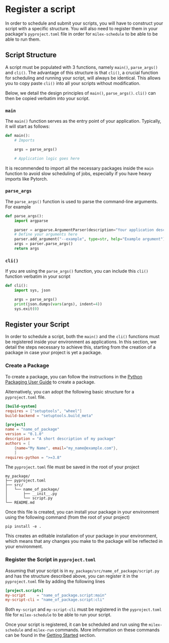 # Register a script

In order to schedule and submit your scripts, you will have to construct your
script with a specific structure. You will also need to register them in your
package's `pyproject.toml` file in order for `milex-schedule` to be able to be
able to run them.

## Script Structure

A script must be populated with 3 functions, namely `main()`, `parse_args()` and
`cli()`. The advantage of this structure is that `cli()`, a crucial function for
scheduling and running your script, will always be identical. This allows you to
copy paste `cli()` into all your scripts without modification.

Below, we detail the design principles of `main()`, `parse_args()`. `cli()` can
then be copied verbatim into your script.

### `main`

The `main()` function serves as the entry point of your application. Typically,
it will start as follows:

```python
def main():
    # Imports

    args = parse_args()

    # Application logic goes here
```

It is recommended to import all the necessary packages inside the `main`
function to avoid slow scheduling of jobs, especially if you have heavy imports
like Pytorch.

### `parse_args`

The `parse_args()` function is used to parse the command-line arguments. For
example

```python
def parse_args():
    import argparse

    parser = argparse.ArgumentParser(description="Your application description here.")
    # Define your arguments here
    parser.add_argument("--example", type=str, help="Example argument")
    args = parser.parse_args()
    return args
```

### `cli()`

If you are using the `parse_args()` function, you can include this `cli()`
function verbatim in your script

```python
def cli():
    import sys, json

    args = parse_args()
    print(json.dumps(vars(args), indent=4))
    sys.exit(0)
```

## Register your Script

In order to schedule a script, both the `main()` and the `cli()` functions must
be registered inside your environment as applications. In this section, we
detail the steps necessary to achieve this, starting from the creation of a
package in case your project is yet a package.

### Create a Package

To create a package, you can follow the instructions in the
[Python Packaging User Guide](https://packaging.python.org/en/latest/tutorials/packaging-projects/)
to create a package.

Alternatively, you can adopt the following basic structure for a
`pyproject.toml` file.

```toml
[build-system]
requires = ["setuptools", "wheel"]
build-backend = "setuptools.build_meta"

[project]
name = "name_of_package"
version = "0.1.0"
description = "A short description of my package"
authors = [
    {name="My Name", email="my_name@example.com"},
    ]
requires-python = ">=3.8"
```

The `pyproject.toml` file must be saved in the root of your project

```
my_package/
├── pyproject.toml
├── src/
│   └── name_of_package/
│       ├── __init__.py
│       └── script.py
└── README.md
```

Once this file is created, you can install your package in your environment
using the following command (from the root of your project)

```shell
pip install -e .
```

This creates an editable installation of your package in your environment, which
means that any changes you make to the package will be reflected in your
environment.

### Register the Script in `pyproject.toml`

Assuming that your script is in `my_package/src/name_of_package/script.py` and
has the structure described above, you can register it in the `pyproject.toml`
file by adding the following lines

```toml
[project.scripts]
my-script     = "name_of_package.script:main"
my-script-cli = "name_of_package.script:cli"
```

Both `my-script` and `my-script-cli` must be registered in the `pyproject.toml`
file for `milex-schedule` to be able to run your script.

Once your script is registered, it can be scheduled and run using the
`milex-schedule` and `milex-run` commands. More information on these commands
can be found in the [Getting Started](./getting_started.md) section.
